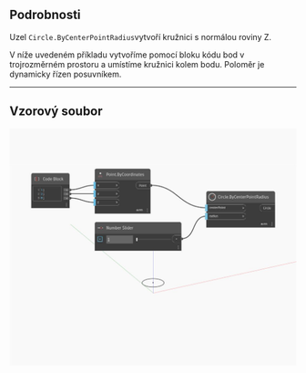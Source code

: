 ## Podrobnosti
Uzel `Circle.ByCenterPointRadius`vytvoří kružnici s normálou roviny Z.

V níže uvedeném příkladu vytvoříme pomocí bloku kódu bod v trojrozměrném prostoru a umístíme kružnici kolem bodu. Poloměr je dynamicky řízen posuvníkem.

___
## Vzorový soubor

![ByCenterPointRadius](./Autodesk.DesignScript.Geometry.Circle.ByCenterPointRadius_img.jpg)

